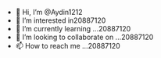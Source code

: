 - 👋 Hi, I’m @Aydin1212
- 👀 I’m interested in20887120
- 🌱 I’m currently learning ...20887120
- 💞️ I’m looking to collaborate on ...20887120
- 📫 How to reach me ...20887120

<!---
Aydin1212/Aydin1212 is a ✨ special ✨ repository because its `README.md` (this file) appears on your GitHub profile.
You can click the Preview link to take a look at your changes.
--->
